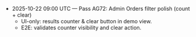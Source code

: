 - 2025-10-22 09:00 UTC — Pass AG72: Admin Orders filter polish (count + clear)
  - UI-only: results counter & clear button in demo view.
  - E2E: validates counter visibility and clear action.
